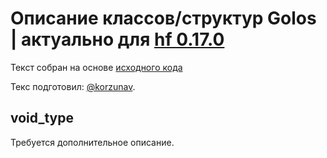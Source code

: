 # Описание классов/структур Golos | актуально для [hf 0.17.0](https://github.com/GolosChain/golos/releases/tag/v0.17.0)
Текст собран на основе [исходного кода](https://github.com/GolosChain/golos/tree/master/plugins/json_rpc/include/golos/plugins/json_rpc/utility.hpp)

Текс подготовил: [@korzunav](https://golos.io/@korzunav).

## void_type


Требуется дополнительное описание.
